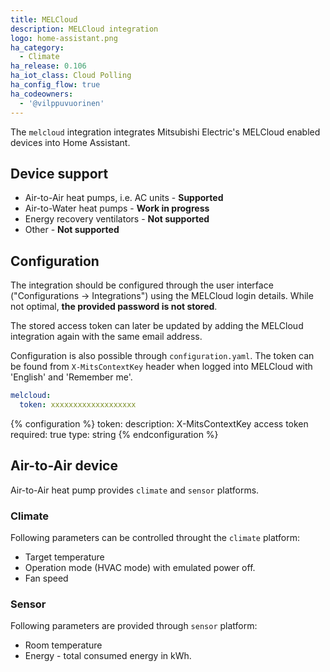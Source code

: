 ```yaml
---
title: MELCloud
description: MELCloud integration
logo: home-assistant.png
ha_category:
  - Climate
ha_release: 0.106
ha_iot_class: Cloud Polling
ha_config_flow: true
ha_codeowners:
  - '@vilppuvuorinen'
---
```


The `melcloud` integration integrates Mitsubishi Electric's MELCloud enabled devices into Home Assistant.

## Device support

- Air-to-Air heat pumps, i.e. AC units - **Supported**
- Air-to-Water heat pumps - **Work in progress**
- Energy recovery ventilators - **Not supported**
- Other - **Not supported**

## Configuration

The integration should be configured through the user interface ("Configurations -> Integrations") using the MELCloud login details. While not optimal, **the provided password is not stored**.

The stored access token can later be updated by adding the MELCloud integration again with the same email address.

Configuration is also possible through `configuration.yaml`. The token can be found from `X-MitsContextKey` header when logged into MELCloud with 'English' and 'Remember me'.

```yaml
melcloud:
  token: xxxxxxxxxxxxxxxxxxx
```

{% configuration %}
token:
  description: X-MitsContextKey access token
  required: true
  type: string
{% endconfiguration %}

## Air-to-Air device

Air-to-Air heat pump provides `climate` and `sensor` platforms.

### Climate

Following parameters can be controlled throught the `climate` platform:

- Target temperature
- Operation mode (HVAC mode) with emulated power off.
- Fan speed

### Sensor

Following parameters are provided through `sensor` platform:

- Room temperature
- Energy - total consumed energy in kWh.
